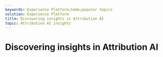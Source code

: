 ```yaml
---
keywords: Experience Platform;home;popular topics
solution: Experience Platform
title: Discovering insights in Attribution AI
topic: Attribution AI insights  
---
```


# Discovering insights in Attribution AI